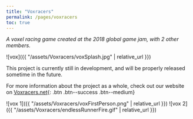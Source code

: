 ```yaml
---
title: "Voxracers"
permalink: /pages/voxracers
toc: true
---
```


*A voxel racing game created at the 2018 global game jam, with 2 other members.*

![vox]({{ "/assets/Voxracers/voxSplash.jpg" | relative_url }})

This project is currently still in development, and will be properly released sometime in the future.

For more information about the project as a whole, check out our website on [Voxracers.net]({{"https://voxracers.net/"}}){: .btn .btn--success .btn--medium}

![vox 1]({{ "/assets/Voxracers/voxFirstPerson.png" | relative_url }})
![vox 2]({{ "/assets/Voxracers/endlessRunnerFire.gif" | relative_url }})
